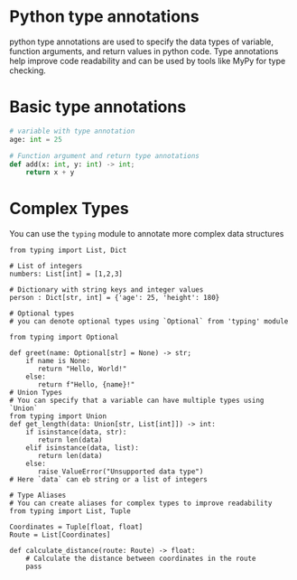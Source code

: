 # Python type annotations
python type annotations are used to specify the data types of variable, function arguments, and return values in python code.
Type annotations help improve code readability and can be used by tools like MyPy for type checking.


# Basic type annotations
```python
# variable with type annotation
age: int = 25

# Function argument and return type annotations
def add(x: int, y: int) -> int;
    return x + y
```

# Complex Types
You can use the `typing` module to annotate more complex data structures
```
from typing import List, Dict

# List of integers
numbers: List[int] = [1,2,3]

# Dictionary with string keys and integer values
person : Dict[str, int] = {'age': 25, 'height': 180}

# Optional types
# you can denote optional types using `Optional` from 'typing' module

from typing import Optional

def greet(name: Optional[str] = None) -> str;
    if name is None:
       return "Hello, World!"
    else:
       return f"Hello, {name}!"
# Union Types
# You can specify that a variable can have multiple types using `Union`
from typing import Union
def get_length(data: Union[str, List[int]]) -> int:
    if isinstance(data, str):
       return len(data)
    elif isinstance(data, list):
       return len(data)
    else:
       raise ValueError("Unsupported data type")
# Here `data` can eb string or a list of integers

# Type Aliases
# You can create aliases for complex types to improve readability
from typing import List, Tuple

Coordinates = Tuple[float, float]
Route = List[Coordinates]

def calculate_distance(route: Route) -> float:
    # Calculate the distance between coordinates in the route
    pass
```